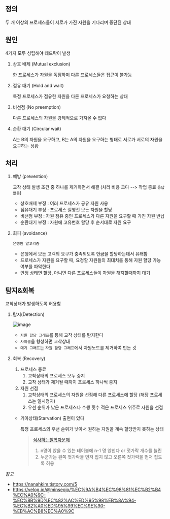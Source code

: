 ## 정의

두 개 이상의 프로세스들이 서로가 가진 자원을 기다리며 중단된 상태



## 원인

4가지 모두 성립해야 데드락이 발생

1. 상호 배제 (Mutual exclusion)

   한 프로세스가 자원을 독점하며 다른 프로세스들은 접근이 불가능

2. 점유 대기 (Hold and wait)

   특정 프로세스가 점유한 자원을 다른 프로세스가 요청하는 상태

3. 비선점 (No preemption)

   다른 프로세스의 자원을 강제적으로 가져올 수 없다

4. 순환 대기 (Circular wait)

   A는 B의 자원을 요구하고, B는 A의 자원을 요구하는 형태로 서로가 서로의 자원을 요구하는 상황





## 처리

1. 예방 (prevention)

   교착 상태 발생 조건 중 하나를 제거하면서 해결 (처리 비용 크다 --> 작업 종료 `응답 없음`)

   - 상호배제 부정 : 여러 프로세스가 공유 자원 사용
   - 점유대기 부정 : 프로세스 실행전 모든 자원을 할당
   - 비선점 부정 : 자원 점유 중인 프로세스가 다른 자원을 요구할 때 가진 자원 반납
   - 순환대기 부정 : 자원에 고유번호 할당 후 순서대로 자원 요구

2. 회피 (avoidance)

   `은행원 알고리즘`

   - 은행에서 모든 고객의 요구가 충족되도록 현금을 할당하는데서 유래함
   - 프로세스가 자원을 요구할 때, 요청할 자원들의 최대치를 통해 자원 할당 가능 여부를 파악한다
   - 안정 상태면 할당, 아니면 다른 프로세스들이 자원을 해지할때까지 대기





## 탐지&회복

교착상태가 발생하도록 허용함

1. 탐지(Detection)

   ![image](https://user-images.githubusercontent.com/97648258/228504853-3c7a7865-b472-41ee-bc00-153f378da667.png)

   - `자원 할당 그래프`를 통해 교착 상태를 탐지한다
   - `사이클`을 형성하면 교착상태
   - `대기 그래프`는 `자원 할당 그래프`에서 자원노드를 제거하여 만든 것

2. 회복 (Recovery)

   1. 프로세스 종료
      1. 교착상태의 프로세스 모두 중지
      2. 교착 상태가 제거될 때까지 프로세스 하나씩 중지
   2. 자원 선점
      1. 교착상태의 프로세스의 자원을 선점해 다른 프로세스에 할당 (해당 프로세스는 일시정지)
      2. 우선 순위가 낮은 프로세스나 수행 횟수 적은 프로세스 위주로 자원을 선점

   - 기아상태(Starvation) 출현이 있다

     특정 프로세스의 우선 순위가 낮아서 원하는 자원을 계속 할당받지 못하는 상태

     > [식사하는철학자문제](https://velog.io/@minseojo/%EC%9A%B4%EC%98%81%EC%B2%B4%EC%A0%9C-%EC%8B%9D%EC%82%AC%ED%95%98%EB%8A%94-%EC%B2%A0%ED%95%99%EC%9E%90-%EB%AC%B8%EC%A0%9C)
     >
     > 1. n명이 앉을 수 있는 테이블에 n-1 명 앉힌다 or 젓가락 개수를 늘린
     > 2. 누군가는 왼쪽 젓가락을 먼저 집지 않고 오른쪽 젓가락을 먼저 집도록 허용









*참고*

- https://nanahkim.tistory.com/5 
- https://velog.io/@minseojo/%EC%9A%B4%EC%98%81%EC%B2%B4%EC%A0%9C-%EC%8B%9D%EC%82%AC%ED%95%98%EB%8A%94-%EC%B2%A0%ED%95%99%EC%9E%90-%EB%AC%B8%EC%A0%9C